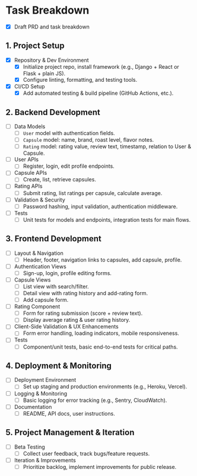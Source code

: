 # Task Breakdown

- [x] Draft PRD and task breakdown

## 1. Project Setup
- [x] Repository & Dev Environment
  - [x] Initialize project repo, install framework (e.g., Django + React or Flask + plain JS).
  - [x] Configure linting, formatting, and testing tools.
- [x] CI/CD Setup
  - [x] Add automated testing & build pipeline (GitHub Actions, etc.).

## 2. Backend Development
- [ ] Data Models
  - [ ] `User` model with authentication fields.
  - [ ] `Capsule` model: name, brand, roast level, flavor notes.
  - [ ] `Rating` model: rating value, review text, timestamp, relation to User & Capsule.
- [ ] User APIs
  - [ ] Register, login, edit profile endpoints.
- [ ] Capsule APIs
  - [ ] Create, list, retrieve capsules.
- [ ] Rating APIs
  - [ ] Submit rating, list ratings per capsule, calculate average.
- [ ] Validation & Security
  - [ ] Password hashing, input validation, authentication middleware.
- [ ] Tests
  - [ ] Unit tests for models and endpoints, integration tests for main flows.

## 3. Frontend Development
- [ ] Layout & Navigation
  - [ ] Header, footer, navigation links to capsules, add capsule, profile.
- [ ] Authentication Views
  - [ ] Sign-up, login, profile editing forms.
- [ ] Capsule Views
  - [ ] List view with search/filter.
  - [ ] Detail view with rating history and add-rating form.
  - [ ] Add capsule form.
- [ ] Rating Component
  - [ ] Form for rating submission (score + review text).
  - [ ] Display average rating & user rating history.
- [ ] Client-Side Validation & UX Enhancements
  - [ ] Form error handling, loading indicators, mobile responsiveness.
- [ ] Tests
  - [ ] Component/unit tests, basic end-to-end tests for critical paths.

## 4. Deployment & Monitoring
- [ ] Deployment Environment
  - [ ] Set up staging and production environments (e.g., Heroku, Vercel).
- [ ] Logging & Monitoring
  - [ ] Basic logging for error tracking (e.g., Sentry, CloudWatch).
- [ ] Documentation
  - [ ] README, API docs, user instructions.

## 5. Project Management & Iteration
- [ ] Beta Testing
  - [ ] Collect user feedback, track bugs/feature requests.
- [ ] Iteration & Improvements
  - [ ] Prioritize backlog, implement improvements for public release.
